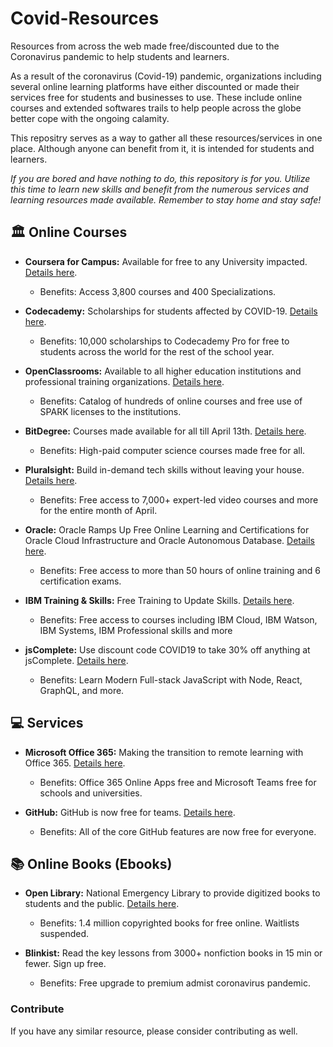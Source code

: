 # Covid-Resources

Resources from across the web made free/discounted due to the Coronavirus pandemic to help students and learners.  

As a result of the coronavirus (Covid-19) pandemic, organizations including several online learning platforms have either discounted or made their services free for students and businesses to use. These include online courses and extended softwares trails to help people across the globe better cope with the ongoing calamity.  

This repositry serves as a way to gather all these resources/services in one place. Although anyone can benefit from it, it is intended  for students and learners.  

*If you are bored and have nothing to do, this repository is for you. Utilize this time to learn new skills and benefit from the numerous services and learning resources made available. Remember to stay home and stay safe!*

## 🏛 Online Courses

* **Coursera for Campus:** Available for free to any University impacted. [Details here](https://www.coursera.org/coronavirus).
  * Benefits: Access 3,800 courses and 400 Specializations.
  
* **Codecademy:** Scholarships for students affected by COVID-19. [Details here](https://pro.codecademy.com/learn-from-home/).
  * Benefits: 10,000 scholarships to Codecademy Pro for free to students across the world for the rest of the school year.

* **OpenClassrooms:** Available to all higher education institutions and professional training organizations. [Details here](https://openclassrooms.com/en/p/academic-continuity).
  * Benefits: Catalog of hundreds of online courses and free use of SPARK licenses to the institutions.

* **BitDegree:** Courses made available for all till April 13th. [Details here](https://www.bitdegree.org/tag/covid).
  * Benefits: High-paid computer science courses made free for all.

* **Pluralsight:** Build in-demand tech skills without leaving your house. [Details here](https://www.pluralsight.com/offer/2020/free-april-month).
  * Benefits: Free access to 7,000+ expert-led video courses and more for the entire month of April.

* **Oracle:** Oracle Ramps Up Free Online Learning and Certifications for Oracle Cloud Infrastructure and Oracle Autonomous Database. [Details here](https://www.oracle.com/corporate/blog/free-certifications-oracle-oci-autonomous-033020.html).
  * Benefits: Free access to more than 50 hours of online training and 6 certification exams.
* **IBM Training & Skills:** Free Training to Update Skills. [Details here](https://www.ibm.com/blogs/ibm-training/free-training-to-update-skills/).
  * Benefits: Free access to courses including IBM Cloud, IBM Watson, IBM Systems, IBM Professional skills and more

* **jsComplete:** Use discount code COVID19 to take 30% off anything at jsComplete. [Details here](https://jscomplete.com/learn).
  * Benefits: Learn Modern Full-stack JavaScript with Node, React, GraphQL, and more.

## 💻 Services

* **Microsoft Office 365:** Making the transition to remote learning with Office 365. [Details here](https://www.microsoft.com/en-us/education/remote-learning).
  * Benefits: Office 365 Online Apps free and Microsoft Teams free for schools and universities.
  
* **GitHub:** GitHub is now free for teams. [Details here](https://github.blog/2020-04-14-github-is-now-free-for-teams/).
  * Benefits: All of the core GitHub features are now free for everyone.

## 📚 Online Books (Ebooks)

* **Open Library:** National Emergency Library to provide digitized books to students and the public. [Details here](http://blog.archive.org/2020/03/24/announcing-a-national-emergency-library-to-provide-digitized-books-to-students-and-the-public/).
  * Benefits: 1.4 million copyrighted books for free online. Waitlists suspended.

* **Blinkist:** Read the key lessons from 3000+ nonfiction books in 15 min or fewer. Sign up free.
  * Benefits: Free upgrade to premium admist coronavirus pandemic.

### Contribute

If you have any similar resource, please consider contributing as well. 
